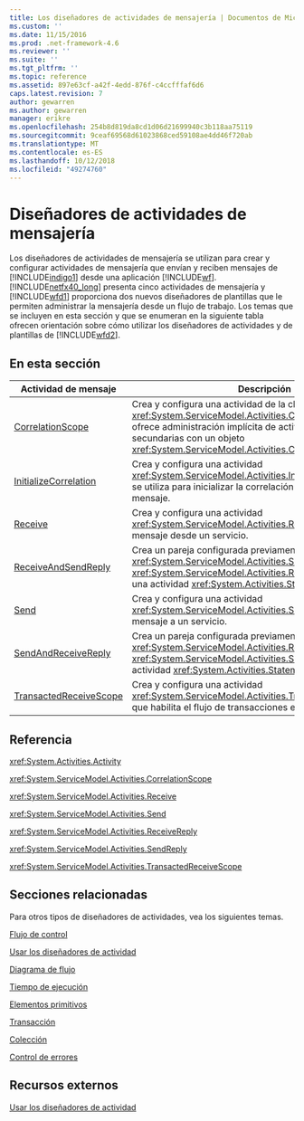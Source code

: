 ```yaml
---
title: Los diseñadores de actividades de mensajería | Documentos de Microsoft
ms.custom: ''
ms.date: 11/15/2016
ms.prod: .net-framework-4.6
ms.reviewer: ''
ms.suite: ''
ms.tgt_pltfrm: ''
ms.topic: reference
ms.assetid: 897e63cf-a42f-4edd-876f-c4ccfffaf6d6
caps.latest.revision: 7
author: gewarren
ms.author: gewarren
manager: erikre
ms.openlocfilehash: 254b8d819da8cd1d06d21699940c3b118aa75119
ms.sourcegitcommit: 9ceaf69568d61023868ced59108ae4dd46f720ab
ms.translationtype: MT
ms.contentlocale: es-ES
ms.lasthandoff: 10/12/2018
ms.locfileid: "49274760"
---
```

# <a name="messaging-activity-designers"></a>Diseñadores de actividades de mensajería
Los diseñadores de actividades de mensajería se utilizan para crear y configurar actividades de mensajería que envían y reciben mensajes de [!INCLUDE[indigo1](../includes/indigo1-md.md)] desde una aplicación [!INCLUDE[wf](../includes/wf-md.md)]. [!INCLUDE[netfx40_long](../includes/netfx40-long-md.md)] presenta cinco actividades de mensajería y [!INCLUDE[wfd1](../includes/wfd1-md.md)] proporciona dos nuevos diseñadores de plantillas que le permiten administrar la mensajería desde un flujo de trabajo. Los temas que se incluyen en esta sección y que se enumeran en la siguiente tabla ofrecen orientación sobre cómo utilizar los diseñadores de actividades y de plantillas de [!INCLUDE[wfd2](../includes/wfd2-md.md)].  
  
## <a name="in-this-section"></a>En esta sección  
  
|Actividad de mensaje|Descripción|  
|----------------------|-----------------|  
|[CorrelationScope](../workflow-designer/correlationscope-activity-designer.md)|Crea y configura una actividad de la clase <xref:System.ServiceModel.Activities.CorrelationScope> que ofrece administración implícita de actividades de mensajería secundarias con un objeto <xref:System.ServiceModel.Activities.CorrelationHandle>.|  
|[InitializeCorrelation](../workflow-designer/initializecorrelation-activity-designer.md)|Crea y configura una actividad <xref:System.ServiceModel.Activities.InitializeCorrelation> que se utiliza para inicializar la correlación sin enviar o recibir un mensaje.|  
|[Receive](../workflow-designer/receive-activity-designer.md)|Crea y configura una actividad <xref:System.ServiceModel.Activities.Receive> que recibe un mensaje desde un servicio.|  
|[ReceiveAndSendReply](../workflow-designer/receiveandsendreply-template-designer.md)|Crea un pareja configurada previamente de actividades <xref:System.ServiceModel.Activities.Send> y <xref:System.ServiceModel.Activities.ReceiveReply> dentro de una actividad <xref:System.Activities.Statements.Sequence>.|  
|[Send](../workflow-designer/send-activity-designer.md)|Crea y configura una actividad <xref:System.ServiceModel.Activities.Send> que envía un mensaje a un servicio.|  
|[SendAndReceiveReply](../workflow-designer/sendandreceivereply-template-designer.md)|Crea un pareja configurada previamente de actividades <xref:System.ServiceModel.Activities.Receive> y <xref:System.ServiceModel.Activities.SendReply> dentro de una actividad <xref:System.Activities.Statements.Sequence>.|  
|[TransactedReceiveScope](../workflow-designer/transactedreceivescope-activity-designer.md)|Crea y configura una actividad <xref:System.ServiceModel.Activities.TransactedReceiveScope> que habilita el flujo de transacciones en un flujo de trabajo.|  
  
## <a name="reference"></a>Referencia  
 <xref:System.Activities.Activity>  
  
 <xref:System.ServiceModel.Activities.CorrelationScope>  
  
 <xref:System.ServiceModel.Activities.Receive>  
  
 <xref:System.ServiceModel.Activities.Send>  
  
 <xref:System.ServiceModel.Activities.ReceiveReply>  
  
 <xref:System.ServiceModel.Activities.SendReply>  
  
 <xref:System.ServiceModel.Activities.TransactedReceiveScope>  
  
## <a name="related-sections"></a>Secciones relacionadas  
 Para otros tipos de diseñadores de actividades, vea los siguientes temas.  
  
 [Flujo de control](../workflow-designer/control-flow-activity-designers.md)  
  
 [Usar los diseñadores de actividad](../workflow-designer/using-the-activity-designers.md)  
  
 [Diagrama de flujo](../workflow-designer/flowchart-activity-designers.md)  
  
 [Tiempo de ejecución](../workflow-designer/runtime-activity-designers.md)  
  
 [Elementos primitivos](../workflow-designer/primitives-activity-designers.md)  
  
 [Transacción](../workflow-designer/transaction-activity-designers.md)  
  
 [Colección](../workflow-designer/collection-activity-designers.md)  
  
 [Control de errores](../workflow-designer/error-handling-activity-designers.md)  
  
## <a name="external-resources"></a>Recursos externos  
 [Usar los diseñadores de actividad](../workflow-designer/using-the-activity-designers.md)